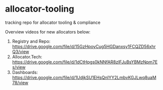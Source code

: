 # allocator-tooling
tracking repo for allocator tooling &amp; compliance


Overview videos for new allocators below:
1) Registry and Repo: https://drive.google.com/file/d/15GzHpoyCug5HGDanxsy1FCQZD56xhrQ3/view
2) Allocator.Tech: https://drive.google.com/file/d/1dCtHpgs0kNNfAR8zlFJuBsYBMzNpm7Es/view
3) Dashboards: https://drive.google.com/file/d/1UdjkSU1EHsQnIYY2LmbvKGJLwq8uaM78/view
